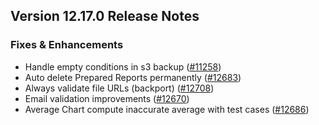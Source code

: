 ## Version 12.17.0 Release Notes

### Fixes & Enhancements

- Handle empty conditions in s3 backup ([#11258](https://github.com/frappe/frappe/pull/11258))
- Auto delete Prepared Reports permanently ([#12683](https://github.com/frappe/frappe/pull/12683))
- Always validate file URLs (backport) ([#12708](https://github.com/frappe/frappe/pull/12708))
- Email validation improvements ([#12670](https://github.com/frappe/frappe/pull/12670))
- Average Chart compute inaccurate average with test cases ([#12686](https://github.com/frappe/frappe/pull/12686))